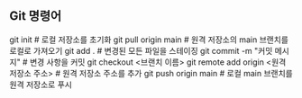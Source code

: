 ## Git 명령어

git init  # 로컬 저장소를 초기화
git pull origin main  # 원격 저장소의 main 브랜치를 로컬로 가져오기
git add .  # 변경된 모든 파일을 스테이징
git commit -m "커밋 메시지"  # 변경 사항을 커밋
git checkout <브랜치 이름>
git remote add origin <원격 저장소 주소>  # 원격 저장소 주소를 추가
git push origin main  # 로컬 main 브랜치를 원격 저장소로 푸시

